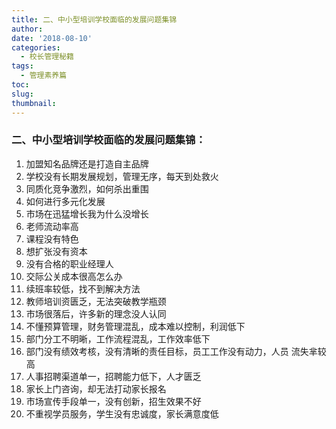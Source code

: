 ```yaml
---
title: 二、中小型培训学校面临的发展问题集锦
author: 
date: '2018-08-10'
categories:
  - 校长管理秘籍
tags:
  - 管理素养篇
toc: 
slug: 
thumbnail: 
---
```

### 二、中小型培训学校面临的发展问题集锦： ###

1. 加盟知名品牌还是打造自主品牌
2. 学校没有长期发展规划，管理无序，每天到处救火
3. 同质化竞争激烈，如何杀出重围
4. 如何进行多元化发展
5. 市场在迅猛增长我为什么没增长
6. 老师流动率高
7. 课程没有特色
8. 想扩张没有资本
9. 没有合格的职业经理人
10. 交际公关成本很高怎么办
11. 续班率较低，找不到解决方法
12. 教师培训资匮乏，无法突破教学瓶颈
13. 市场很落后，许多新的理念没人认同
14. 不懂预算管理，财务管理混乱，成本难以控制，利润低下
15. 部门分工不明晰，工作流程混乱，工作效率低下
16. 部门没有绩效考核，没有清晰的责任目标，员工工作没有动力，人员 流失芈较高
17. 人事招聘渠道单一，招聘能力低下，人才匮乏
18. 家长上门咨询，却无法打动家长报名
19. 市场宣传手段单一，没有创新，招生效果不好
20. 不重视学员服务，学生没有忠诚度，家长满意度低
